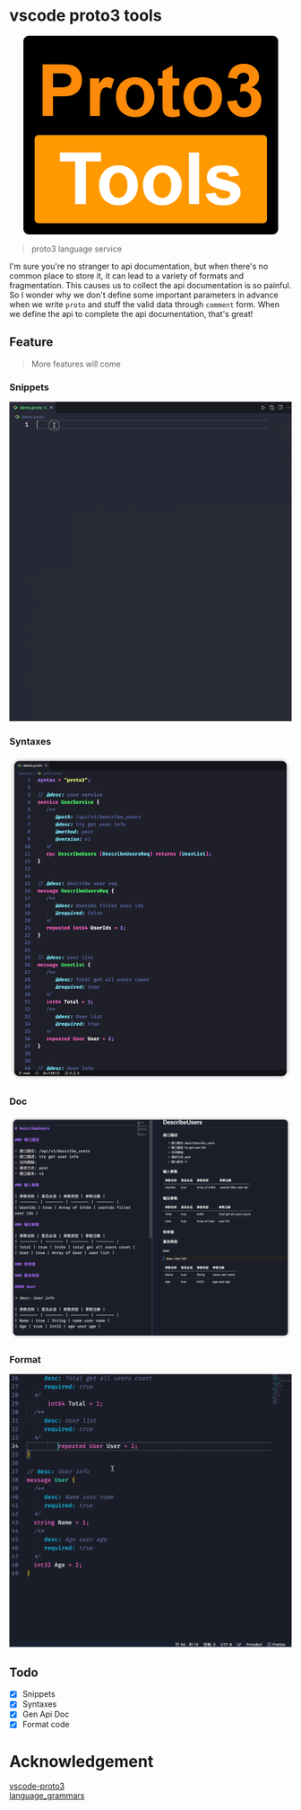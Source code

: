 # vscode proto3 tools

<p align="center">
    <img src="./images/logo.png">
</p>

> proto3 language service

I'm sure you're no stranger to api documentation, but when there's no common place to store it, it can lead to a variety of formats and fragmentation. This causes us to collect the api documentation is so painful. So I wonder why we don't define some important parameters in advance when we write `proto` and stuff the valid data through `comment` form. When we define the api to complete the api documentation, that's great!

## Feature

> More features will come

### Snippets

![](images/snippets.gif)

### Syntaxes

![](images/syntaxes.png)

### Doc

![](images/doc.png)

### Format

![](images/format.gif)

## Todo

- [x] Snippets
- [x] Syntaxes
- [x] Gen Api Doc
- [x] Format code

# Acknowledgement

[vscode-proto3](https://github.com/zxh0/vscode-proto3)  
[language_grammars](https://macromates.com/manual/en/language_grammars#naming_conventions)